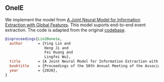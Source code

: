 ## OneIE

We implement the model from [A Joint Neural Model for Information Extraction with Global Features](https://aclanthology.org/2020.acl-main.713/). This model suports end-to-end event extraction. The code is adapted from the original [codebase](https://blender.cs.illinois.edu/software/oneie/).

```bib
@inproceedings{Lin20oneie,
  author       = {Ying Lin and
                  Heng Ji and
                  Fei Huang and
                  Lingfei Wu},
  title        = {A Joint Neural Model for Information Extraction with Global Features},
  booktitle    = {Proceedings of the 58th Annual Meeting of the Association for Computational Linguistics (ACL)},
  year         = {2020},
}
```

